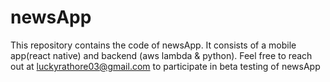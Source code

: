 # newsApp

This repository contains the code of newsApp. It consists of a mobile app(react native) and backend (aws lambda & python).
Feel free to reach out at luckyrathore03@gmail.com to participate in beta testing of newsApp
